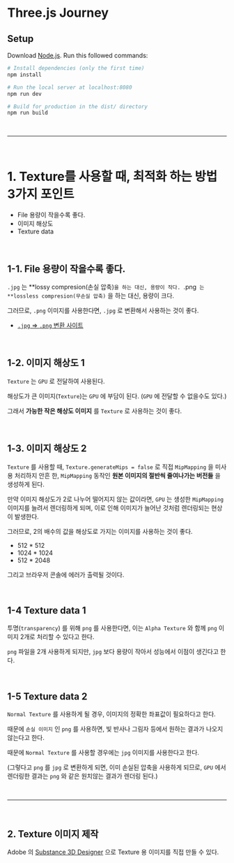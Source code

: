 # Three.js Journey

## Setup
Download [Node.js](https://nodejs.org/en/download/).
Run this followed commands:

``` bash
# Install dependencies (only the first time)
npm install

# Run the local server at localhost:8080
npm run dev

# Build for production in the dist/ directory
npm run build
```



<br /><hr /><br />



# 1. Texture를 사용할 때, 최적화 하는 방법 3가지 포인트

* File 용량이 작을수록 좋다.
* 이미지 해상도
* Texture data

<br />

## 1-1. File 용량이 작을수록 좋다.

`.jpg` 는 **lossy compresion(손실 압축)` 을 하는 대신, 용량이 작다. 
`.png` 는 **lossless compresion(무손실 압축)` 을 하는 대신, 용량이 크다.

그러므로, `.png` 이미지를 사용한다면, `.jpg` 로 변환해서 사용하는 것이 좋다.

* [`.jpg` => `.png` 변환 사이트](https://tinypng.com/)

<br />

## 1-2. 이미지 해상도 1

`Texture` 는 `GPU` 로 전달하여 사용된다.

해상도가 큰 이미지(`Texture`)는 `GPU` 에 부담이 된다. (`GPU` 에 전달할 수 없을수도 있다.)

그래서 **가능한 작은 해상도 이미지** 를 `Texture` 로 사용하는 것이 좋다.

<br />

## 1-3. 이미지 해상도 2

`Texture` 를 사용할 때, `Texture.generateMips = false` 로 직접 `MipMapping` 을 미사용 처리하지 안흔 한, `MipMapping` 동작인 **원본 이미지의 절반씩 줄여나가는 버전들** 을 생성하게 된다.

만약 이미지 해상도가 2로 나누어 떨어지지 않는 값이라면, `GPU` 는 생성한 `MipMapping` 이미지를 늘려서 렌더링하게 되며, 이로 인해 이미지가 늘어난 것처럼 렌더링되는 현상이 발생한다.

그러므로, 2의 배수의 값을 해상도로 가지는 이미지를 사용하는 것이 좋다.

* 512 * 512
* 1024 * 1024
* 512 * 2048

그리고 브라우저 콘솔에 에러가 출력될 것이다.

<br />

## 1-4 Texture data 1

투명(`transparency`) 를 위해 `png` 를 사용한다면, 이는 `Alpha Texture` 와 함께 `png` 이미지 2개로 처리할 수 있다고 한다.

`png` 파일을 2개 사용하게 되지만, `jpg` 보다 용량이 작아서 성능에서 이점이 생긴다고 한다.

<br />

## 1-5 Texture data 2

`Normal Texture` 를 사용하게 될 경우, 이미지의 정확한 좌표값이 필요하다고 한다.

때문에 `손실 이미지` 인 `png` 를 사용하면, 빛 반사나 그림자 등에서 원하는 결과가 나오지 않는다고 한다.

때문에 `Normal Texture` 를 사용할 경우에는 `jpg` 이미지를 사용한다고 한다.

(그렇다고 `png` 를 `jpg` 로 변환하게 되면, 이미 손실된 압축을 사용하게 되므로, `GPU` 에서 렌더링한 결과는 `png` 와 같은 원치않는 결과가 렌더링 된다.)



<br /><hr /><br />



## 2. Texture 이미지 제작

Adobe 의 [Substance 3D Designer](https://www.adobe.com/kr/products/substance3d-designer.html?promoid=FHRLZ9BG&mv=other) 으로 Texture 용 이미지를 직접 만들 수 있다.
